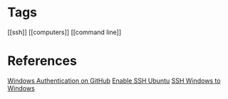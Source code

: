 # Tags 
[[ssh]] [[computers]] [[command line]]

# References
[Windows Authentication on GitHub](https://dev.to/jajera/how-to-configure-ssh-for-github-authentication-on-windows-2484)
[Enable SSH Ubuntu](https://dev.to/jajera/enabling-ssh-in-ubuntu-server-61b)
[SSH Windows to Windows](https://dev.to/jajera/configure-ssh-login-from-windows-to-windows-5h93)
